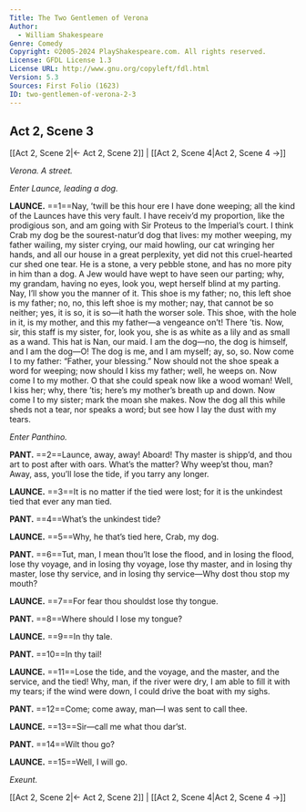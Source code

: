 ```yaml
---
Title: The Two Gentlemen of Verona
Author: 
  - William Shakespeare
Genre: Comedy
Copyright: ©2005-2024 PlayShakespeare.com. All rights reserved.
License: GFDL License 1.3
License URL: http://www.gnu.org/copyleft/fdl.html
Version: 5.3
Sources: First Folio (1623)
ID: two-gentlemen-of-verona-2-3
---
```


## Act 2, Scene 3
[[Act 2, Scene 2|← Act 2, Scene 2]] | [[Act 2, Scene 4|Act 2, Scene 4 →]]

*Verona. A street.*

*Enter Launce, leading a dog.*

**LAUNCE.**
==1==Nay, ’twill be this hour ere I have done weeping; all the kind of the Launces have this very fault. I have receiv’d my proportion, like the prodigious son, and am going with Sir Proteus to the Imperial’s court. I think Crab my dog be the sourest-natur’d dog that lives: my mother weeping, my father wailing, my sister crying, our maid howling, our cat wringing her hands, and all our house in a great perplexity, yet did not this cruel-hearted cur shed one tear. He is a stone, a very pebble stone, and has no more pity in him than a dog. A Jew would have wept to have seen our parting; why, my grandam, having no eyes, look you, wept herself blind at my parting. Nay, I’ll show you the manner of it. This shoe is my father; no, this left shoe is my father; no, no, this left shoe is my mother; nay, that cannot be so neither; yes, it is so, it is so—it hath the worser sole. This shoe, with the hole in it, is my mother, and this my father—a vengeance on’t! There ’tis. Now, sir, this staff is my sister, for, look you, she is as white as a lily and as small as a wand. This hat is Nan, our maid. I am the dog—no, the dog is himself, and I am the dog—O! The dog is me, and I am myself; ay, so, so. Now come I to my father: “Father, your blessing.” Now should not the shoe speak a word for weeping; now should I kiss my father; well, he weeps on. Now come I to my mother. O that she could speak now like a wood woman! Well, I kiss her; why, there ’tis; here’s my mother’s breath up and down. Now come I to my sister; mark the moan she makes. Now the dog all this while sheds not a tear, nor speaks a word; but see how I lay the dust with my tears.

*Enter Panthino.*

**PANT.**
==2==Launce, away, away! Aboard! Thy master is shipp’d, and thou art to post after with oars. What’s the matter? Why weep’st thou, man? Away, ass, you’ll lose the tide, if you tarry any longer.

**LAUNCE.**
==3==It is no matter if the tied were lost; for it is the unkindest tied that ever any man tied.

**PANT.**
==4==What’s the unkindest tide?

**LAUNCE.**
==5==Why, he that’s tied here, Crab, my dog.

**PANT.**
==6==Tut, man, I mean thou’lt lose the flood, and in losing the flood, lose thy voyage, and in losing thy voyage, lose thy master, and in losing thy master, lose thy service, and in losing thy service—Why dost thou stop my mouth?

**LAUNCE.**
==7==For fear thou shouldst lose thy tongue.

**PANT.**
==8==Where should I lose my tongue?

**LAUNCE.**
==9==In thy tale.

**PANT.**
==10==In thy tail!

**LAUNCE.**
==11==Lose the tide, and the voyage, and the master, and the service, and the tied! Why, man, if the river were dry, I am able to fill it with my tears; if the wind were down, I could drive the boat with my sighs.

**PANT.**
==12==Come; come away, man—I was sent to call thee.

**LAUNCE.**
==13==Sir—call me what thou dar’st.

**PANT.**
==14==Wilt thou go?

**LAUNCE.**
==15==Well, I will go.

*Exeunt.*

[[Act 2, Scene 2|← Act 2, Scene 2]] | [[Act 2, Scene 4|Act 2, Scene 4 →]]